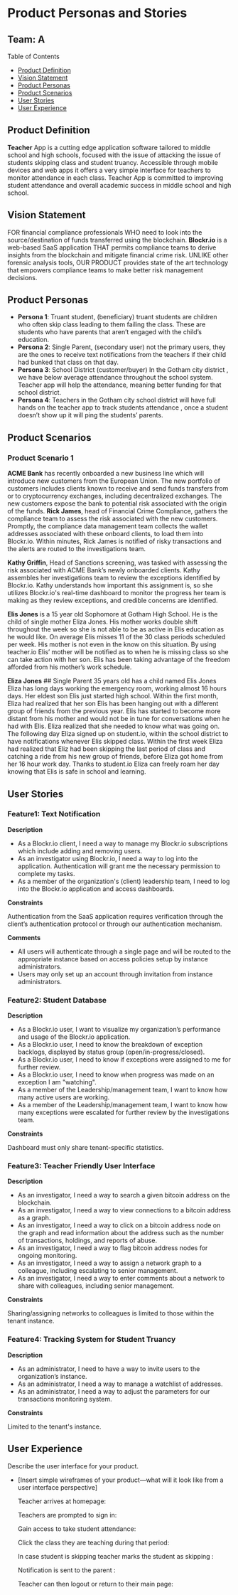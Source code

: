 # Product Personas and Stories

## Team: A

Table of Contents

- [Product Definition](#product-definition)
- [Vision Statement](#vision-statement)
- [Product Personas](#product-personas)
- [Product Scenarios](#product-scenarios)
- [User Stories](#user-stories)
- [User Experience](#user-experience)

## Product Definition

**Teacher** App is a cutting edge application software tailored to middle school and high schools, focused with the issue of attacking the issue of students skipping class and student truancy. Accessible through mobile devices and web apps it offers a very simple interface for teachers to monitor attendance in each class. Teacher App is committed to improving student attendance and overall academic success in middle school and high school.

## Vision Statement

FOR financial compliance professionals WHO need to look into the source/destination of funds transferred using the blockchain. **Blockr.io** is a web-based SaaS application THAT permits compliance teams to derive insights from the blockchain and mitigate financial crime risk. UNLIKE other forensic analysis tools, OUR PRODUCT provides state of the art technology that empowers compliance teams to make better risk management decisions.

## Product Personas

- **Persona 1**: Truant student, (beneficiary) truant students are children who often skip class leading to them failing the class. These are students who have parents that aren’t engaged with the child’s education.
- **Persona 2**: Single Parent, (secondary user) not the primary users, they are the ones to receive text notifications from the teachers if their child had bunked that class on that day.
- **Persona 3**: School District (customer/buyer) In the Gotham city district , we have below average attendance throughout the school system. Teacher app will help the attendance, meaning better funding for that school district.
- **Persona 4**: Teachers in the Gotham city school district will have full hands on the teacher app to track students attendance , once a student doesn’t show up it will ping the students’ parents.

## Product Scenarios

### Product Scenario 1

**ACME Bank** has recently onboarded a new business line which will introduce new customers from the European Union. The new portfolio of customers includes clients known to receive and send funds transfers from or to cryptocurrency exchanges, including decentralized exchanges. The new customers expose the bank to potential risk associated with the origin of the funds. **Rick James**, head of Financial Crime Compliance, gathers the compliance team to assess the risk associated with the new customers. Promptly, the compliance data management team collects the wallet addresses associated with these onboard clients, to load them into Blockr.io. Within minutes, Rick James is notified of risky transactions and the alerts are routed to the investigations team.

**Kathy Griffin**, Head of Sanctions screening, was tasked with assessing the risk associated with ACME Bank’s newly onboarded clients. Kathy assembles her investigations team to review the exceptions identified by Blockr.io. Kathy understands how important this assignment is, so she utilizes Blockr.io's real-time dashboard to monitor the progress her team is making as they review exceptions, and credible concerns are identified. 


**Elis Jones** is a 15 year old Sophomore at Gotham High School. He is the child of single mother Eliza Jones. His mother works double shift throughout the week so she is not able to be as active in Elis education as he would like. On average Elis misses 11 of the 30 class periods scheduled per week. His mother is not even in the know on this situation. By using teacher.io Elis’ mother will be notified as to when he is missing class so she can take action with her son. Elis has been taking advantage of the freedom afforded from his mother’s work schedule. 

**Eliza Jones** ## Single Parent 35 years old has a child named Elis Jones Eliza has long days working the emergency room, working almost 16 hours days.   Her eldest son Elis just started high school. Within the first month, Eliza had realized that her son Elis has been hanging out with a different group of friends from the previous year. Elis has started to become more distant from his mother and would not be in tune for conversations when he had with Elis. Eliza realized that she needed to know what was going on. The following day Eliza signed up on student.io, within the school district to have notifications whenever Elis skipped class. Within the first week Eliza had realized that Eliz had been skipping the last period of class and catching a ride from his new group of friends, before Eliza got home from her 16 hour work day. Thanks to student.io Eliza can freely roam her day knowing that Elis is safe in school and learning. 

## User Stories

### Feature1: Text Notification

**Description**

- As a Blockr.io client, I need a way to manage my Blockr.io subscriptions which include adding and removing users.
- As an investigator using Blockr.io, I need a way to log into the application. Authentication will grant me the necessary permission to complete my tasks.
- As a member of the organization's (client) leadership team, I need to log into the Blockr.io application and access dashboards.

**Constraints**

Authentication from the SaaS application requires verification through the client’s authentication protocol or through our authentication mechanism.

**Comments**

- All users will authenticate through a single page and will be routed to the appropriate instance based on access policies setup by instance administrators.
- Users may only set up an account through invitation from instance administrators.

### Feature2: Student Database

**Description**

- As a Blockr.io user, I want to visualize my organization’s performance and usage of the Blockr.io application.
- As a Blockr.io user, I need to know the breakdown of exception backlogs, displayed by status group (open/in-progress/closed).
- As a Blockr.io user, I need to know if exceptions were assigned to me for further review.
- As a Blockr.io user, I need to know when progress was made on an exception I am "watching".
- As a member of the Leadership/management team, I want to know how many active users are working.
- As a member of the Leadership/management team, I want to know how many exceptions were escalated for further review by the investigations team.

**Constraints**

Dashboard must only share tenant-specific statistics.

### Feature3: Teacher Friendly User Interface

**Description**

- As an investigator, I need a way to search a given bitcoin address on the blockchain.
- As an investigator, I need a way to view connections to a bitcoin address as a graph.
- As an investigator, I need a way to click on a bitcoin address node on the graph and read information about the address such as the number of transactions, holdings, and reports of abuse.
- As an investigator, I need a way to flag bitcoin address nodes for ongoing monitoring.
- As an investigator, I need a way to assign a network graph to a colleague, including escalating to senior management.
- As an investigator, I need a way to enter comments about a network to share with colleagues, including senior management.

**Constraints**

Sharing/assigning networks to colleagues is limited to those within the tenant instance.

### Feature4: Tracking System for Student Truancy

**Description**

- As an administrator, I need to have a way to invite users to the organization’s instance.
- As an administrator, I need a way to manage a watchlist of addresses.
- As an administrator, I need a way to adjust the parameters for our transactions monitoring system.

**Constraints**

Limited to the tenant's instance.

## User Experience

Describe the user interface for your product.

- [Insert simple wireframes of your product—what will it look like from a user interface perspective]

  Teacher arrives at homepage: <insert picture here>

  Teachers are prompted to sign in: <insert picture here>

  Gain access to take student attendance: <insert picture here>

  Click the class they are teaching during that period: <insert picture here>

  In case student is skipping teacher marks the student as skipping : <insert picture here>

  Notification is sent to the parent : <insert picture here>

  Teacher can then logout or return to their main page: <insert picture here>
